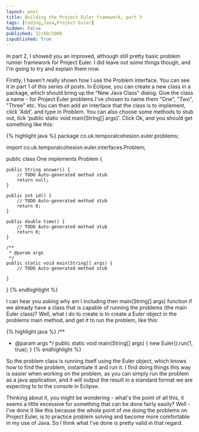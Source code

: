 ```yaml
---
layout: post
title: Building the Project Euler framework, part 3
tags: [Coding,Java,Project Euler]
hidden: False
published: 12/09/2008
ispublished: True
---
```

In part 2, I showed you an improved, although still pretty basic problem runner framework for Project Euler. I did leave out some things though, and I'm going to try and explain them now.

Firstly, I haven't really shown how I use the Problem interface. You can see it in part 1 of this series of posts. In Eclipse, you can create a new class in a package, which should bring up the "New Java Class" dialog. Give the class a name - for Project Euler problems I've chosen to name them "One", "Two", "Three" etc. You can then add an interface that the class is to implement, click 'Add', and type in Problem. You can also choose some methods to stub out, tick 'public static void main(String[] args)'. Click Ok, and you should get something like this:

{% highlight java %}
package co.uk.temporalcohesion.euler.problems;

import co.uk.temporalcohesion.euler.interfaces.Problem;

public class One implements Problem {

	public String answer() {
		// TODO Auto-generated method stub
		return null;
	}

	public int id() {
		// TODO Auto-generated method stub
		return 0;
	}

	public double time() {
		// TODO Auto-generated method stub
		return 0;
	}

	/**
	 * @param args
	 */
	public static void main(String[] args) {
		// TODO Auto-generated method stub

	}

}
{% endhighlight %}

I can hear you asking why am I including then main(String[] args) function if we already have a class that is capable of running the problems (the main Euler class)? Well, what I do to create is to create a Euler object in the problems main method, and get it to run the problem, like this:

{% highlight java %}
/**
* @param args
*/
public static void main(String[] args) {
	new Euler().run(1, true);
}
{% endhighlight %}

So the problem class is running itself using the Euler object, which knows how to find the problem, instantiate it and run it. I find doing things this way is easier when working on the problem, as you can simply run the problem as a java application, and it will output the result in a standard format we are expecting to to the console in Eclipse.

Thinking about it, you might be wondering - what's the point of all this, it seems a little excessive for something that can be done fairly easily? Well - I've done it like this because the whole point of me doing the problems on Project Euler, is to practice problem solving and become more comfortable in my use of Java. So I think what I've done is pretty valid in that regard.
